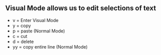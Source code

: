 ## Visual Mode allows us to edit selections of text

- v = Enter Visual Mode
- y = copy
- p = paste (Normal Mode)
- c = cut
- d = delete
- yy = copy entire line (Normal Mode)

